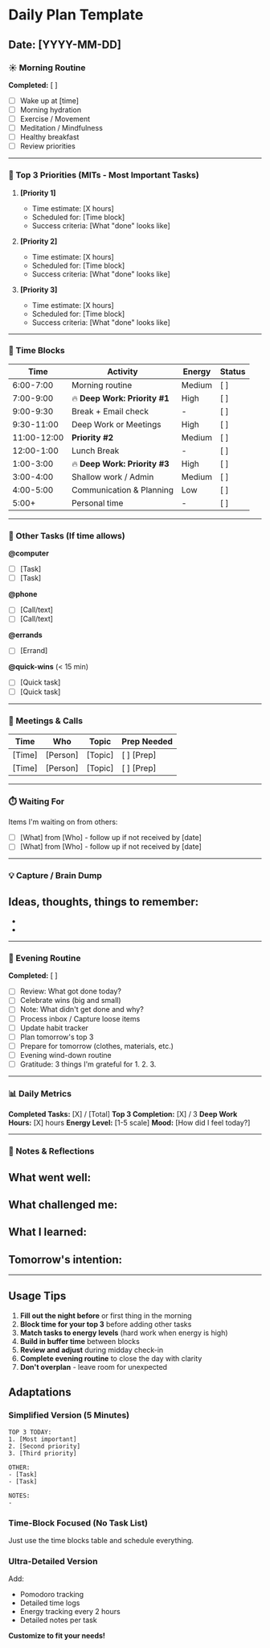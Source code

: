 # Daily Plan Template

## Date: [YYYY-MM-DD]

### ☀️ Morning Routine

**Completed:** [ ]

- [ ] Wake up at [time]
- [ ] Morning hydration
- [ ] Exercise / Movement
- [ ] Meditation / Mindfulness
- [ ] Healthy breakfast
- [ ] Review priorities

---

### 🎯 Top 3 Priorities (MITs - Most Important Tasks)

1. **[Priority 1]**
   - Time estimate: [X hours]
   - Scheduled for: [Time block]
   - Success criteria: [What "done" looks like]

2. **[Priority 2]**
   - Time estimate: [X hours]
   - Scheduled for: [Time block]
   - Success criteria: [What "done" looks like]

3. **[Priority 3]**
   - Time estimate: [X hours]
   - Scheduled for: [Time block]
   - Success criteria: [What "done" looks like]

---

### 📅 Time Blocks

| Time | Activity | Energy | Status |
|------|----------|--------|--------|
| 6:00-7:00 | Morning routine | Medium | [ ] |
| 7:00-9:00 | 🔥 **Deep Work: Priority #1** | High | [ ] |
| 9:00-9:30 | Break + Email check | - | [ ] |
| 9:30-11:00 | Deep Work or Meetings | High | [ ] |
| 11:00-12:00 | **Priority #2** | Medium | [ ] |
| 12:00-1:00 | Lunch Break | - | [ ] |
| 1:00-3:00 | 🔥 **Deep Work: Priority #3** | High | [ ] |
| 3:00-4:00 | Shallow work / Admin | Medium | [ ] |
| 4:00-5:00 | Communication & Planning | Low | [ ] |
| 5:00+ | Personal time | - | [ ] |

---

### 📝 Other Tasks (If time allows)

**@computer**
- [ ] [Task]
- [ ] [Task]

**@phone**
- [ ] [Call/text]
- [ ] [Call/text]

**@errands**
- [ ] [Errand]

**@quick-wins** (< 15 min)
- [ ] [Quick task]
- [ ] [Quick task]

---

### 👥 Meetings & Calls

| Time | Who | Topic | Prep Needed |
|------|-----|-------|-------------|
| [Time] | [Person] | [Topic] | [ ] [Prep] |
| [Time] | [Person] | [Topic] | [ ] [Prep] |

---

### ⏱️ Waiting For

Items I'm waiting on from others:
- [ ] [What] from [Who] - follow up if not received by [date]
- [ ] [What] from [Who] - follow up if not received by [date]

---

### 💡 Capture / Brain Dump

Ideas, thoughts, things to remember:
- 
- 
- 

---

### 🌙 Evening Routine

**Completed:** [ ]

- [ ] Review: What got done today?
- [ ] Celebrate wins (big and small)
- [ ] Note: What didn't get done and why?
- [ ] Process inbox / Capture loose items
- [ ] Update habit tracker
- [ ] Plan tomorrow's top 3
- [ ] Prepare for tomorrow (clothes, materials, etc.)
- [ ] Evening wind-down routine
- [ ] Gratitude: 3 things I'm grateful for
  1. 
  2. 
  3. 

---

### 📊 Daily Metrics

**Completed Tasks:** [X] / [Total]
**Top 3 Completion:** [X] / 3
**Deep Work Hours:** [X] hours
**Energy Level:** [1-5 scale]
**Mood:** [How did I feel today?]

---

### 📝 Notes & Reflections

**What went well:**
- 

**What challenged me:**
- 

**What I learned:**
- 

**Tomorrow's intention:**
- 

---

## Usage Tips

1. **Fill out the night before** or first thing in the morning
2. **Block time for your top 3** before adding other tasks
3. **Match tasks to energy levels** (hard work when energy is high)
4. **Build in buffer time** between blocks
5. **Review and adjust** during midday check-in
6. **Complete evening routine** to close the day with clarity
7. **Don't overplan** - leave room for unexpected

## Adaptations

### Simplified Version (5 Minutes)

```
TOP 3 TODAY:
1. [Most important]
2. [Second priority]
3. [Third priority]

OTHER:
- [Task]
- [Task]

NOTES:
- 
```

### Time-Block Focused (No Task List)

Just use the time blocks table and schedule everything.

### Ultra-Detailed Version

Add:
- Pomodoro tracking
- Detailed time logs
- Energy tracking every 2 hours
- Detailed notes per task

**Customize to fit your needs!**
